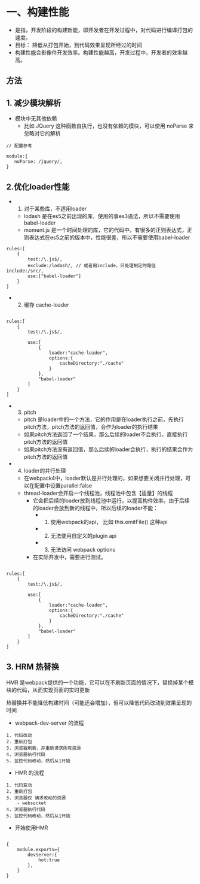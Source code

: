 
# 一、构建性能
- 是指，开发阶段的构建新能，即开发者在开发过程中，对代码进行编译打包的速度。
- 目标： 降低从打包开始，到代码效果呈现所经过的时间
- 构建性能会影像件开发效率。构建性能越高，开发过程中，开发者的效率越高。  

## 方法
## 1. 减少模块解析
 - 模块中无其他依赖
    - 比如 JQuery 这种函数自执行，也没有依赖的模块，可以使用 noParse 来忽略对它的解析

 ```
 // 配置参考

 module:{
    noParse: /jquery/,
 }
 
 ```

## 2.优化loader性能


- 1. 对于某些库，不适用loader
    - lodash 是在es5之前出现的库，使用的事es3语法，所以不需要使用babel-loader
    - moment.js 是一个时间处理的库，它的代码中，有很多的正则表达式，正则表达式在es5之前的版本中，性能很差，所以不需要使用babel-loader

```
rules:[
    { 
        test:/\.js$/,
        exclude:/lodash/, // 或者用include，只处理制定的路径   include:/src/,
        use:["babel-loader"]
    }
] 

```


- 2. 缓存 cache-loader

```

rules:[
    { 
        test:/\.js$/,
       
        use:[
            {
                loader:"cache-loader",
                options:{
                    cacheDirectory:"./cache"
                }
            },
            "babel-loader"
        ]
    }
] 

```

- 3. pitch
    - pitch 是loader中的一个方法，它的作用是在loader执行之前，先执行pitch方法，pitch方法的返回值，会作为loader的执行结果
    - 如果pitch方法返回了一个结果，那么后续的loader不会执行，直接执行pitch方法的返回值
    - 如果pitch方法没有返回值，那么后续的loader会执行，执行的结果会作为pitch方法的返回值


- 4. loader的并行处理
    - 在webpack4中，loader默认是并行处理的，如果想要关闭并行处理，可以在配置中设置parallel:false
    - thread-loader会开启一个线程池，线程池中包含【适量】的线程
        - 它会把后续的loader放到线程池中运行，以提高构件效率。由于后续的loader会放到新的线程中，所以后续的loader不能：
            - 1. 使用webpack的api， 比如 this.emitFile() 这种api
            - 2. 无法使用自定义的plugin api
            - 3. 无法访问 webpack options   
        - 在实际开发中，需要进行测试。 



```

rules:[
    { 
        test:/\.js$/,
       
        use:[
            {
                loader:"cache-loader",
                options:{
                    cacheDirectory:"./cache"
                }
            },
            "babel-loader"
        ]
    }
] 

```

## 3. HRM 热替换
HMR 是webpack提供的一个功能，它可以在不刷新页面的情况下，替换掉某个模块的代码，从而实现页面的实时更新 

热替换并不能降低构建时间（可能还会增加），但可以降低代码改动到效果呈现的时间

- webpack-dev-server 的流程
```
1. 代码改动
2. 重新打包
3. 浏览器刷新，并重新请求所有资源
4. 浏览器执行代码
5. 监控代码改动，然后从1开始

```

- HMR 的流程
```
1. 代码变动
2. 重新打包
3. 浏览器仅 请求改动的资源
    - websocket
4. 浏览器执行代码
5. 监控代码改动，然后从1开始

```
 
- 开始使用HMR
```

{
    module.exports={
        devServer:{
            hot:true
        },
    }
}

```

